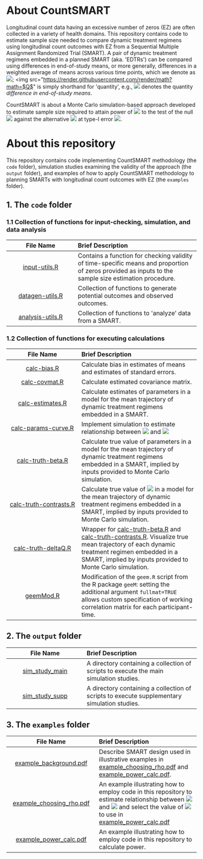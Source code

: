 # About CountSMART

Longitudinal count data having an excessive number of zeros (EZ) are often collected in a variety of health domains. This repository contains code to estimate sample size needed to compare dynamic treatment regimens using longitudinal count outcomes with EZ from a Sequential Multiple Assignment Randomized Trial (SMART). A pair of dynamic treatment regimens embedded in a planned SMART (aka. 'EDTRs') can be compared using differences in end-of-study means, or more generally, differences in a weighted average of means across various time points, which we denote as <img src="https://render.githubusercontent.com/render/math?math=$\Delta_Q$">; <img src="https://render.githubusercontent.com/render/math?math=$Q$" is simply shorthand for 'quantity', e.g., <img src="https://render.githubusercontent.com/render/math?math=$\Delta_{EOS}$"> denotes the quantity _difference in end-of-study means_.

CountSMART is about a Monte Carlo simulation-based approach developed to estimate sample size required to attain power of <img src="https://render.githubusercontent.com/render/math?math=$1-\eta$"> to the test of the null <img src="https://render.githubusercontent.com/render/math?math=$H_0:\Delta_Q=0$"> against the alternative <img src="https://render.githubusercontent.com/render/math?math=$H_a:\Delta_Q\neq0$"> at type-I error <img src="https://render.githubusercontent.com/render/math?math=$\alpha$">. 

# About this repository

This repository contains code implementing CountSMART methodology (the `code` folder), simulation studies examining the validity of the approach (the `output` folder), and examples of how to apply CountSMART methodology to planning SMARTs with longitudinal count outcomes with EZ (the `examples` folder).

## 1. The `code` folder

### 1.1 Collection of functions for input-checking, simulation, and data analysis

| <img height=0 width=350> File Name <img height=0 width=350> | <img height=0 width=800> Brief Description <img height=0 width=800> |
|:------------------------------------------:|:--------------------------------------------------------------------------------------------------|
[input-utils.R](https://github.com/jamieyap/CountSMART/tree/master/code/input-utils.R) | Contains a function for checking validity of time-specific means and proportion of zeros provided as inputs to the sample size estimation procedure.
[datagen-utils.R](https://github.com/jamieyap/CountSMART/tree/master/code/datagen-utils.R) | Collection of functions to generate potential outcomes and observed outcomes.
[analysis-utils.R](https://github.com/jamieyap/CountSMART/tree/master/code/analysis-utils.R) | Collection of functions to 'analyze' data from a SMART.

### 1.2 Collection of functions for executing calculations

| <img height=0 width=350> File Name <img height=0 width=350> | <img height=0 width=800> Brief Description <img height=0 width=800> |
|:------------------------------------------:|:--------------------------------------------------------------------------------------------------|
[calc-bias.R](https://github.com/jamieyap/CountSMART/tree/master/code/calc-bias.R) | Calculate bias in estimates of means and estimates of standard errors.
[calc-covmat.R](https://github.com/jamieyap/CountSMART/tree/master/code/calc-covmat.R) | Calculate estimated covariance matrix.
[calc-estimates.R](https://github.com/jamieyap/CountSMART/tree/master/code/calc-estimates.R) | Calculate estimates of parameters in a model for the mean trajectory of dynamic treatment regimens embedded in a SMART.
[calc-params-curve.R](https://github.com/jamieyap/CountSMART/tree/master/code/calc-params-curve.R) | Implement simulation to estimate relationship between <img src="https://render.githubusercontent.com/render/math?math=$\rho$"> and <img src="https://render.githubusercontent.com/render/math?math=$\tau_{AVE}$">
[calc-truth-beta.R](https://github.com/jamieyap/CountSMART/tree/master/code/calc-truth-beta.R) | Calculate true value of parameters in a model for the mean trajectory of dynamic treatment regimens embedded in a SMART, implied by inputs provided to Monte Carlo simulation.
[calc-truth-contrasts.R](https://github.com/jamieyap/CountSMART/tree/master/code/calc-truth-contrasts.R) | Calculate true value of <img src="https://render.githubusercontent.com/render/math?math=$\Delta_Q$"> in a model for the mean trajectory of dynamic treatment regimens embedded in a SMART, implied by inputs provided to Monte Carlo simulation.
[calc-truth-deltaQ.R](https://github.com/jamieyap/CountSMART/tree/master/code/calc-truth-deltaQ.R) | Wrapper for [calc-truth-beta.R](https://github.com/jamieyap/CountSMART/tree/master/code/calc-truth-beta.R) and [calc-truth-contrasts.R](https://github.com/jamieyap/CountSMART/tree/master/code/calc-truth-contrasts.R). Visualize true mean trajectory of each dynamic treatment regimen embedded in a SMART, implied by inputs provided to Monte Carlo simulation.
[geemMod.R](https://github.com/jamieyap/CountSMART/tree/master/code/geemMod.R) | Modification of the `geem.R` script from the R package `geeM`: setting the additional argument `fullmat=TRUE` allows custom specification of working correlation matrix for each participant-time.

## 2. The `output` folder
| <img height=0 width=350> File Name <img height=0 width=350> | <img height=0 width=800> Brief Description <img height=0 width=800> |
|:------------------------------------------:|:--------------------------------------------------------------------------------------------------|
[sim_study_main](https://github.com/jamieyap/CountSMART/tree/master/output/sim_study_main) | A directory containing a collection of scripts to execute the main simulation studies.
[sim_study_supp](https://github.com/jamieyap/CountSMART/tree/master/output/sim_study_supp) | A directory containing a collection of scripts to execute supplementary simulation studies.

## 3. The `examples` folder
| <img height=0 width=350> File Name <img height=0 width=350> | <img height=0 width=800> Brief Description <img height=0 width=800> |
|:------------------------------------------:|:--------------------------------------------------------------------------------------------------|
[example_background.pdf](https://github.com/jamieyap/CountSMART/tree/master/examples/example_background.pdf) | Describe SMART design used in illustrative examples in [example_choosing_rho.pdf](https://github.com/jamieyap/CountSMART/tree/master/examples/example_choosing_rho.pdf) and [example_power_calc.pdf](https://github.com/jamieyap/CountSMART/tree/master/examples/example_power_calc.pdf).
[example_choosing_rho.pdf](https://github.com/jamieyap/CountSMART/tree/master/examples/example_choosing_rho.pdf) | An example illustrating how to employ code in this repository to estimate relationship between <img src="https://render.githubusercontent.com/render/math?math=$\rho$"> and <img src="https://render.githubusercontent.com/render/math?math=$\tau_{AVE}$"> and select the value of <img src="https://render.githubusercontent.com/render/math?math=$\rho$"> to use in [example_power_calc.pdf](https://github.com/jamieyap/CountSMART/tree/master/examples/example_power_calc.pdf)
[example_power_calc.pdf](https://github.com/jamieyap/CountSMART/tree/master/examples/example_power_calc.pdf) | An example illustrating how to employ code in this repository to calculate power.


